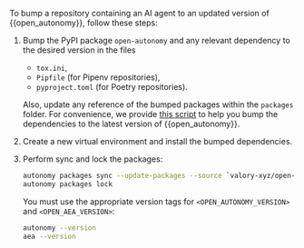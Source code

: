 To bump a repository containing an AI agent to an updated version of {{open_autonomy}}, follow these steps:

1. Bump the PyPI package `open-autonomy` and any relevant dependency to the desired version in the files
   - `tox.ini`,
   - `Pipfile` (for Pipenv repositories),
   - `pyproject.toml` (for Poetry repositories).

   Also, update any reference of the bumped packages within the `packages` folder. For convenience, we provide [this script](https://github.com/valory-xyz/open-autonomy/blob/main/scripts/bump.py) to help you bump the dependencies to the latest version of {{open_autonomy}}.
2. Create a new virtual environment and install the bumped dependencies.
3. Perform sync and lock the packages:

   ```bash
   autonomy packages sync --update-packages --source `valory-xyz/open-autonomy:<OPEN_AUTONOMY_VERSION>` --source `valory-xyz/open-aea:<OPEN_AEA_VERSION>`
   autonomy packages lock
   ```

   You must use the appropriate version tags for `<OPEN_AUTONOMY_VERSION>` and `<OPEN_AEA_VERSION>`:

   ```bash
   autonomy --version
   aea --version
   ```
